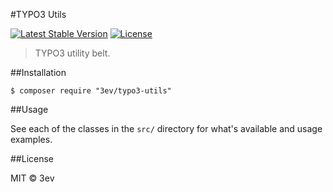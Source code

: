 #TYPO3 Utils

[![Latest Stable Version](https://poser.pugx.org/3ev/typo3-utils/version)](https://packagist.org/packages/3ev/typo3-utils) [![License](https://poser.pugx.org/3ev/typo3-utils/license)](https://packagist.org/packages/3ev/typo3-utils)

> TYPO3 utility belt.

##Installation

```
$ composer require "3ev/typo3-utils"
```

##Usage

See each of the classes in the `src/` directory for what's available and usage
examples.

##License

MIT © 3ev
